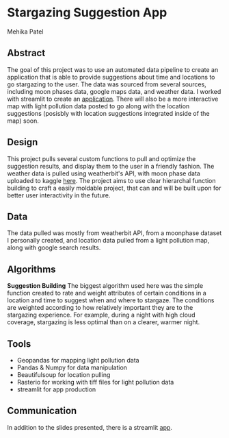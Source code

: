 # Stargazing Suggestion App
Mehika Patel

## Abstract
The goal of this project was to use an automated data pipeline to create an application that is able to provide suggestions about time and locations to go stargazing to the user. The data was sourced from several sources, including moon phases data, google maps data, and weather data. I worked with streamlit to create an [application](https://share.streamlit.io/mehiks11/stargazing/appstuff/starapp.py). There will also be a more interactive map with light pollution data posted to go along with the location suggestions (posisbly with location suggestions integrated inside of the map) soon. 


## Design
This project pulls several custom functions to pull and optimize the suggestion results, and display them to the user in a friendly fashion. The weather data is pulled using weatherbit's API, with moon phase data uploaded to kaggle [here](https://www.kaggle.com/mehiks/moon-phases). The project aims to use clear hierarchal function building to craft a easily moldable project, that can and will be built upon for better user interactivity in the future. 

## Data
The data pulled was mostly from weatherbit API, from a moonphase dataset I personally created, and location data pulled from a light pollution map, along with google search results.

## Algorithms
**Suggestion Building**
The biggest algorithm used here was the simple function created to rate and weight attributes of certain conditions in a location and time to suggest when and where to stargaze. The conditions are weighted according to how relatively important they are to the stargazing experience. For example, during a night with high cloud coverage, stargazing is less optimal than on a clearer, warmer night. 

## Tools
- Geopandas for mapping light pollution data
- Pandas & Numpy for data manipulation
- Beautifulsoup for location pulling
- Rasterio for working with tiff files for light pollution data
- streamlit for app production


## Communication
In addition to the slides presented, there is a streamlit [app](https://share.streamlit.io/mehiks11/stargazing/appstuff/starapp.py).
